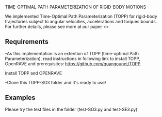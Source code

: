 TIME-OPTIMAL PATH PARAMETERIZATION OF RIGID-BODY MOTIONS

We implemented Time-Optimal Path Parameterization (TOPP) for rigid-body trajectories subject to angular velocities, accelerations and torques bounds.
For further details, please see more at our paper <<link to paper>>

Requirements
------------

-As this implementation is an extention of TOPP (time-optimal Path Parameterization), read instructions in following link to install TOPP, OpenRAVE and prerequisites:
https://github.com/quangounet/TOPP

Install TOPP and OPENRAVE

-Clone this TOPP-SO3 folder and it's ready to use!

Examples
------------
Please try the test files in the folder (test-SO3.py and test-SE3.py)
